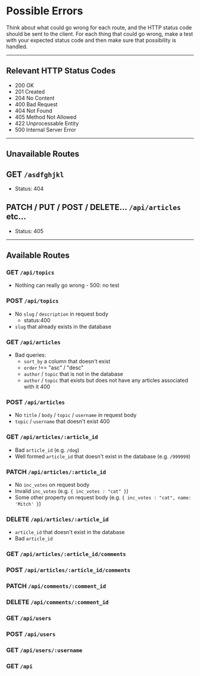 # Possible Errors

Think about what could go wrong for each route, and the HTTP status code should be sent to the client.
For each thing that could go wrong, make a test with your expected status code and then make sure that possibility is handled.

---

## Relevant HTTP Status Codes

- 200 OK
- 201 Created
- 204 No Content
- 400 Bad Request
- 404 Not Found
- 405 Method Not Allowed
- 422 Unprocessable Entity
- 500 Internal Server Error

---

## Unavailable Routes

## GET `/asdfghjkl`

- Status: 404

## PATCH / PUT / POST / DELETE... `/api/articles` etc...

- Status: 405

---

## Available Routes

### GET `/api/topics`

- Nothing can really go wrong - 500: no test

### POST `/api/topics`

- No `slug` / `description` in request body 
  - status:400 
- `slug` that already exists in the database


### GET `/api/articles`

- Bad queries:
  - `sort_by` a column that doesn't exist
  - `order` !== "asc" / "desc"
  - `author` / `topic` that is not in the database
  - `author` / `topic` that exists but does not have any articles associated with it
400 

### POST `/api/articles`

- No `title` / `body` / `topic` / `username` in request body
- `topic` / `username` that doesn't exist
400

### GET `/api/articles/:article_id`

- Bad `article_id` (e.g. `/dog`)
- Well formed `article_id` that doesn't exist in the database (e.g. `/999999`)

### PATCH `/api/articles/:article_id`

- No `inc_votes` on request body
- Invalid `inc_votes` (e.g. `{ inc_votes : "cat" }`)
- Some other property on request body (e.g. `{ inc_votes : "cat", name: 'Mitch' }`)

### DELETE `/api/articles/:article_id`

- `article_id` that doesn't exist in the database
- Bad `article_id`

### GET `/api/articles/:article_id/comments`

### POST `/api/articles/:article_id/comments`

### PATCH `/api/comments/:comment_id`

### DELETE `/api/comments/:comment_id`

### GET `/api/users`

### POST `/api/users`

### GET `/api/users/:username`

### GET `/api`
